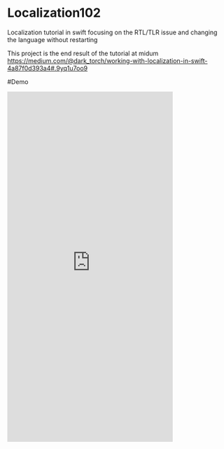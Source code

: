 # Localization102
Localization tutorial in swift focusing on the RTL/TLR issue and changing the language without restarting

This  project is the end result of the tutorial at midum
https://medium.com/@dark_torch/working-with-localization-in-swift-4a87f0d393a4#.9yq1u7oo9


#Demo

<iframe src="https://appetize.io/embed/3n0gub76cteka51xtkg3f0jqjc?device=iphone5s&scale=100&autoplay=false&orientation=portrait&deviceColor=black" width="378px" height="800px" frameborder="0" scrolling="no"></iframe>
